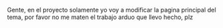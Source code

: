 Gente, en el proyecto solamente yo voy a modificar la pagina principal del tema, por favor no me maten el trabajo arduo que llevo hecho, plz
